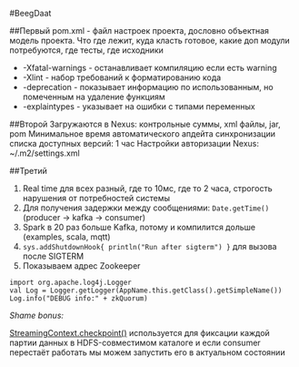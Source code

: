 #BeegDaat

##Первый
pom.xml - файл настроек проекта, дословно объектная модель проекта. Что где лежит, куда класть готовое, какие доп модули потребуются, где тесты, где исходники

* -Xfatal-warnings - останавливает компиляцию если есть warning
* -Xlint - набор требований к форматированию кода
* -deprecation - показывает информацию по использованным, но помеченным на удаление функциям
* -explaintypes - указывает на ошибки с типами переменных

##Второй
Загружаются в Nexus: контрольные суммы, xml файлы, jar, pom
Минимальное время автоматического апдейта синхронизации списка доступных версий: 1 час
Настройки авторизации Nexus: ~/.m2/settings.xml

##Третий
1. Real time для всех разный, где то 10мс, где то 2 часа, строгость нарушения от потребностей системы
2. Для получения задержки между сообщениями: `Date.getTime()` (producer -> kafka -> consumer)
3. Spark в 20 раз больше Kafka, потому и компилится дольше (examples, scala, mqtt)
4. `sys.addShutdownHook{ println("Run after sigterm") }` для вызова после SIGTERM
5. Показываем адрес Zookeeper
```
import org.apache.log4j.Logger
val Log = Logger.getLogger(AppName.this.getClass().getSimpleName())
Log.info("DEBUG info:" + zkQuorum)
```
*Shame bonus:*

[StreamingContext.checkpoint()](https://spark.apache.org/docs/latest/api/scala/index.html#org.apache.spark.streaming.StreamingContext) используется для фиксации каждой партии данных в HDFS-совместимом каталоге и если consumer перестаёт работать мы можем запустить его в актуальном состоянии

